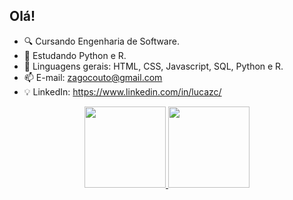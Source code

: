 ## Olá!

- 🔍 Cursando Engenharia de Software.
- 📖 Estudando Python e R.
- 🌱 Linguagens gerais: HTML, CSS, Javascript, SQL, Python e R.
- 📫 E-mail: zagocouto@gmail.com
- 💡 LinkedIn: https://www.linkedin.com/in/lucazc/

<div align="center">
  <a href="https://github.com/luzagoc">
    <img height="130em" src="https://github-readme-stats.vercel.app/api?username=luzagoc&show_icons=false&theme=dark&include_all_commits=true&count_private=true"/>
    <img height="130em" src="https://github-readme-stats.vercel.app/api/top-langs/?username=luzagoc&layout=compact&langs_count=7&theme=dark"/>
  </a>
</div>
